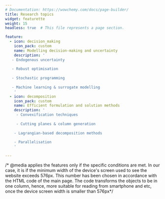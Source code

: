```yaml
---
# Documentation: https://wowchemy.com/docs/page-builder/
title: Research topics
widget: featurette 
weight: 15
headless: true  # This file represents a page section.

feature:
  - icon: decision_making
    icon_pack: custom
    name: Modelling decision-making and uncertainty
    description: '
   - Endogenous uncertainty
   
   - Robust optimisation
   
   - Stochastic programming
   
   - Machine learning & surrogate modelling
    '
  - icon: decomposition 
    icon_pack: custom
    name: Efficient formulation and solution methods
    description: '
     - Convexification techniques
     
     - Cutting planes & column generation
     
    - Lagrangian-based decomposition methods
    
    - Parallelisation
    '

---
```

/* @media applies the features only if the specific conditions are met. In our case, it is if the minimum width of the device's screen used to see the website exceeds 576px. This number has been chosen in accordance with the HTML code of the main page. The code transforms the objects to be in one column, hence, more suitable for reading from smartphone and etc, once the device screen width is smaller than 576px*/
<style>
	/* set font size for all undefined lists in the section research*/
	#research ul {font-size: 1.0rem}
	/* set image size*/
	#research .row.featurette .col-12 .featurette-icon img {
   	 height: 50%;
 	 width: 50%}
@media (min-width: 576px)
{   /* remove unnecessary "grey" object that appears on the page for some reason */
    #research .row.featurette .col-md-12:nth-child(2) {display: none}
    /* centre and make fit the whole space for the research topics  (each research topic takes 50% of the total width*/
    #research .row.featurette {justify-content: center}
    #research .row.featurette .col-12:nth-child(3), 
    #research .row.featurette .col-12:nth-child(4) {
    max-width: 100% !important;
    flex: 0 0 50%; }
    
}
 </style>